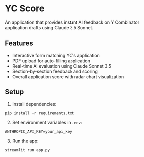 # YC Score

An application that provides instant AI feedback on Y Combinator application drafts using Claude 3.5 Sonnet.

## Features

- Interactive form matching YC's application
- PDF upload for auto-filling application
- Real-time AI evaluation using Claude Sonnet 3.5
- Section-by-section feedback and scoring
- Overall application score with radar chart visualization

## Setup

1. Install dependencies:

```
pip install -r requirements.txt
```

2. Set environment variables in `.env`:

```
ANTHROPIC_API_KEY=your_api_key
```

3. Run the app:

```
streamlit run app.py
```
